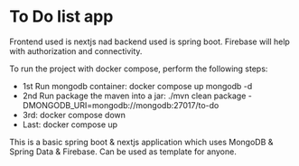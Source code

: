 # To Do list app

Frontend used is nextjs nad backend used is spring boot. Firebase will help with authorization and connectivity.

To run the project with docker compose, perform the following steps:
 - 1st Run mongodb container: docker compose up mongodb -d
 - 2nd Run package the maven into a jar: ./mvn clean package -DMONGODB_URI=mongodb://mongodb:27017/to-do
 - 3rd: docker compose down
 - Last: docker compose up

 This is a basic spring boot & nextjs application which uses MongoDB & Spring Data & Firebase. Can be used as template for anyone.